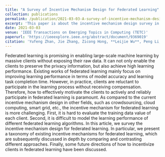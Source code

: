 ```yaml
---
title: "A Survey of Incentive Mechanism Design for Federated Learning"
collection: publications
permalink: /publication/2021-03-03-A-survey-of-incentive-mechanism-design-for-federated-learning
excerpt: 'This paper is about the incentive mechanism design survey in the scenario of federated learning.'
date: 2021-03-03
venue: 'IEEE Transactions on Emerging Topics in Computing (TETC)'
paperurl: 'https://ieeexplore.ieee.org/abstract/document/9369019' 
citation: 'Yufeng Zhan, Jie Zhang, Zicong Hong, **Leijie Wu**, Peng Li, and Song Guo. &quot;A Survey of Incentive Mechanism Design for Federated Learning.&quot; <i>EEE Transactions on Emerging Topics in Computing (TETC)</i>. 2021.'
---
```


Federated learning is promising in enabling large-scale machine learning by massive clients without exposing their raw data. It can not only enable the clients to preserve the privacy information, but also achieve high learning performance. Existing works of federated learning mainly focus on improving learning performance in terms of model accuracy and learning task completion time. However, in practice, clients are reluctant to participate in the learning process without receiving compensation. Therefore, how to effectively motivate the clients to actively and reliably participate in federated learning is paramount. As compared to the current incentive mechanism design in other fields, such as crowdsourcing, cloud computing, smart grid, etc., the incentive mechanism for federated learning is more challenging. First, it is hard to evaluate the training data value of each client. Second, it is difficult to model the learning performance of different federated learning algorithms. In this article, we survey the incentive mechanism design for federated learning. In particular, we present a taxonomy of existing incentive mechanisms for federated learning, which are subsequently discussed in depth by comparing and contrasting different approaches. Finally, some future directions of how to incentivize clients in federated learning have been discussed.
